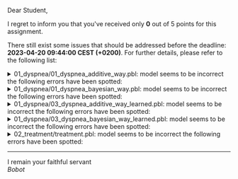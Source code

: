 Dear Student,

I regret to inform you that you've received only **0** out of 5 points for this assignment.

There still exist some issues that should be addressed before the deadline: **2023-04-20 09:44:00 CEST (+0200)**. For further details, please refer to the following list:

<details><summary>01_dyspnea/01_dyspnea_additive_way.pbl: model seems to be incorrect the following errors have been spotted:</summary>- given evidence: dyspnea, positive_xray, smoker, got erronoeus output when trying to inference on files: 01_dyspnea/01_dyspnea_additive_way.pbl, 01_dyspnea/query.que, 01_dyspnea/evi_dyspnea.evi, 01_dyspnea/evi_positive_xray.evi, 01_dyspnea/evi_smoker.evi:<br>UnknownClause: No clauses found for 'dyspnea/0'.<br>- given evidence: dyspnea, smoker, got erronoeus output when trying to inference on files: 01_dyspnea/01_dyspnea_additive_way.pbl, 01_dyspnea/query.que, 01_dyspnea/evi_dyspnea.evi, 01_dyspnea/evi_smoker.evi:<br>UnknownClause: No clauses found for 'dyspnea/0'.<br>- given evidence: smoker, visited_asia, got erronoeus output when trying to inference on files: 01_dyspnea/01_dyspnea_additive_way.pbl, 01_dyspnea/query.que, 01_dyspnea/evi_smoker.evi, 01_dyspnea/evi_visited_asia.evi:<br>UnknownClause: No clauses found for 'xray_positive/0'.</details>
<details><summary>01_dyspnea/01_dyspnea_bayesian_way.pbl: model seems to be incorrect the following errors have been spotted:</summary>- given evidence: smoker, visited_asia, got erronoeus output when trying to inference on files: 01_dyspnea/01_dyspnea_bayesian_way.pbl, 01_dyspnea/query.que, 01_dyspnea/evi_smoker.evi, 01_dyspnea/evi_visited_asia.evi:<br>UnknownClause: No clauses found for 'xray_positive/0'.<br>- given evidence: dyspnea, positive_xray, smoker, visited_asia, got erronoeus output when trying to inference on files: 01_dyspnea/01_dyspnea_bayesian_way.pbl, 01_dyspnea/query.que, 01_dyspnea/evi_dyspnea.evi, 01_dyspnea/evi_positive_xray.evi, 01_dyspnea/evi_smoker.evi, 01_dyspnea/evi_visited_asia.evi:<br>UnknownClause: No clauses found for 'dyspnea/0'.<br>- given evidence: dyspnea, got erronoeus output when trying to inference on files: 01_dyspnea/01_dyspnea_bayesian_way.pbl, 01_dyspnea/query.que, 01_dyspnea/evi_dyspnea.evi:<br>UnknownClause: No clauses found for 'dyspnea/0'.</details>
<details><summary>01_dyspnea/03_dyspnea_additive_way_learned.pbl: model seems to be incorrect the following errors have been spotted:</summary>- given evidence: dyspnea, positive_xray, got erronoeus output when trying to inference on files: 01_dyspnea/03_dyspnea_additive_way_learned.pbl, 01_dyspnea/query.que, 01_dyspnea/evi_dyspnea.evi, 01_dyspnea/evi_positive_xray.evi:<br>UnknownClause: No clauses found for 'dyspnea/0'.<br>- given evidence: dyspnea, positive_xray, visited_asia, got erronoeus output when trying to inference on files: 01_dyspnea/03_dyspnea_additive_way_learned.pbl, 01_dyspnea/query.que, 01_dyspnea/evi_dyspnea.evi, 01_dyspnea/evi_positive_xray.evi, 01_dyspnea/evi_visited_asia.evi:<br>UnknownClause: No clauses found for 'dyspnea/0'.<br>- given evidence: dyspnea, smoker, visited_asia, got erronoeus output when trying to inference on files: 01_dyspnea/03_dyspnea_additive_way_learned.pbl, 01_dyspnea/query.que, 01_dyspnea/evi_dyspnea.evi, 01_dyspnea/evi_smoker.evi, 01_dyspnea/evi_visited_asia.evi:<br>UnknownClause: No clauses found for 'dyspnea/0'.</details>
<details><summary>01_dyspnea/03_dyspnea_bayesian_way_learned.pbl: model seems to be incorrect the following errors have been spotted:</summary>- given evidence: dyspnea, positive_xray, smoker, visited_asia, got erronoeus output when trying to inference on files: 01_dyspnea/03_dyspnea_bayesian_way_learned.pbl, 01_dyspnea/query.que, 01_dyspnea/evi_dyspnea.evi, 01_dyspnea/evi_positive_xray.evi, 01_dyspnea/evi_smoker.evi, 01_dyspnea/evi_visited_asia.evi:<br>UnknownClause: No clauses found for 'dyspnea/0'.<br>- given evidence: dyspnea, positive_xray, visited_asia, got erronoeus output when trying to inference on files: 01_dyspnea/03_dyspnea_bayesian_way_learned.pbl, 01_dyspnea/query.que, 01_dyspnea/evi_dyspnea.evi, 01_dyspnea/evi_positive_xray.evi, 01_dyspnea/evi_visited_asia.evi:<br>UnknownClause: No clauses found for 'dyspnea/0'.<br>- given evidence: dyspnea, got erronoeus output when trying to inference on files: 01_dyspnea/03_dyspnea_bayesian_way_learned.pbl, 01_dyspnea/query.que, 01_dyspnea/evi_dyspnea.evi:<br>UnknownClause: No clauses found for 'dyspnea/0'.</details>
<details><summary>02_treatment/treatment.pbl: model seems to be incorrect the following errors have been spotted:</summary>&nbsp;&nbsp;- given evidence: bisphosphonates and calcium, got erronoeus output when trying to inference on files: 02_treatment/treatment.pbl, 02_treatment/query.que, 02_treatment/evi_bisphosphonates_and_calcium.evi:<br>UnknownClause: No clauses found for 'bisphosphonates/0'.<br>&nbsp;&nbsp;- given evidence: bisphosphonates, got erronoeus output when trying to inference on files: 02_treatment/treatment.pbl, 02_treatment/query.que, 02_treatment/evi_bisphosphonates.evi:<br>UnknownClause: No clauses found for 'bisphosphonates/0'.<br>&nbsp;&nbsp;- given evidence: calcium, got erronoeus output when trying to inference on files: 02_treatment/treatment.pbl, 02_treatment/query.que, 02_treatment/evi_calcium.evi:<br>UnknownClause: No clauses found for 'calcium/0'.</details>

-----------
I remain your faithful servant\
_Bobot_